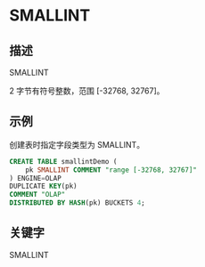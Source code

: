 # SMALLINT

## 描述

SMALLINT

2 字节有符号整数，范围 [-32768, 32767]。

## 示例

创建表时指定字段类型为 SMALLINT。

```sql
CREATE TABLE smallintDemo (
    pk SMALLINT COMMENT "range [-32768, 32767]"
) ENGINE=OLAP 
DUPLICATE KEY(pk)
COMMENT "OLAP"
DISTRIBUTED BY HASH(pk) BUCKETS 4;
```

## 关键字

SMALLINT
